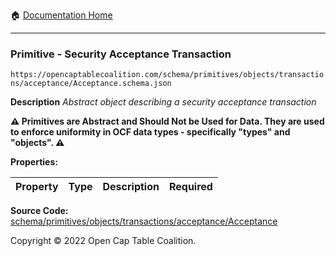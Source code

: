 :house: [Documentation Home](/docs/README.md)

---

### Primitive - Security Acceptance Transaction

`https://opencaptablecoalition.com/schema/primitives/objects/transactions/acceptance/Acceptance.schema.json`

**Description** _Abstract object describing a security acceptance transaction_

**:warning: Primitives are Abstract and Should Not be Used for Data. They are used to enforce uniformity in OCF data types - specifically "types" and "objects". :warning:**

**Properties:**

| Property | Type | Description | Required |
| -------- | ---- | ----------- | -------- |

**Source Code:** [schema/primitives/objects/transactions/acceptance/Acceptance](../../../../../schema/primitives/objects/transactions/acceptance/Acceptance.schema.json)

Copyright © 2022 Open Cap Table Coalition.
